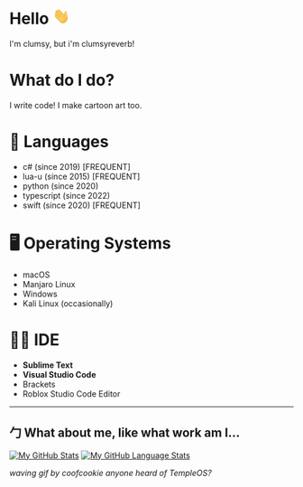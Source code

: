 # <h1> Hello <img src="https://raw.githubusercontent.com/coofcookie/coofcookie/master/wave.gif" width="30px"></h1>

I'm clumsy, but i'm clumsyreverb!

# What do I do?
I write code! I make cartoon art too.

# 🔧 Languages
- c# (since 2019) [FREQUENT]
- lua-u (since 2015) [FREQUENT]
- python (since 2020)
- typescript (since 2022)
- swift (since 2020) [FREQUENT]

# 🖥 Operating Systems
- macOS
- Manjaro Linux
- Windows
- Kali Linux (occasionally)

# 🧑‍💻 IDE
- **Sublime Text**
- **Visual Studio Code**
- Brackets 
- Roblox Studio Code Editor

___

## ⼓ What about me, like what work am I...
[![My GitHub Stats](https://github-readme-stats.vercel.app/api/?username=clumsyreverb&count_private=true&theme=tokyonight&showicons=true)]()
[![My GitHub Language Stats](https://github-readme-stats.vercel.app/api/top-langs/?username=clumsyreverb&langs_count=5&theme=tokyonight)]()


*waving gif by coofcookie*
*anyone heard of TempleOS?*

<!---
ReverbAnnouncer/ReverbAnnouncer is a ✨ special ✨ repository because its `README.md` (this file) appears on your GitHub profile.
You can click the Preview link to take a look at your changes.
--->
